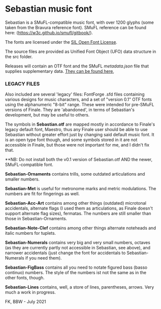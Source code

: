 # Sebastian music font

Sebastian is a SMuFL-compatible music font, with over 1200 glyphs (some taken from the Bravura reference font). SMuFL reference can be found here: (https://w3c.github.io/smufl/gitbook/). 

The fonts are licensed under the [SIL Open Font License](http://scripts.sil.org/ofl).

The source files are provided as Unified Font Object (UFO) data structure in the src folder.

Releases will contain an OTF font and the SMuFL *metadata.json* file that supplies supplementary data. [They can be found here](https://github.com/fkretlow/sebastian/releases), 

 
### LEGACY FILES

Also included are several 'legacy' files: FontForge .sfd files containing various designs for music characters, and a set of "version 0.1" OTF fonts using the alphanumeric "8-bit" range. These were intended for pre-SMuFL versions of Finale. They are 'abandoned', in terms of Sebastian's development, but may be useful to others. 

The symbols in **Sebastian.otf** are mapped mostly in accordance to Finale's legacy default font, Maestro, thus any Finale user should be able to use Sebastian without greater effort just by changing said default music font. It is an open type font though, and some symbols stored in it are not accessible in Finale, but those were not important for me, and I didn't fix that.

**NB: Do not install both the v0.1 version of Sebastian.otf AND the newer, SMuFL-compatible font.

**Sebastian-Ornaments** contains trills, some outdated articulations and smaller numbers.

**Sebastian-Met** is useful for metronome marks and metric modulations. The numbers are fit for fingerings as well.

**Sebastian-Acc-Art** contains among other things (outdated) microtonal accidentals, alternate flags (I used them as articulations, as Finale doesn't support alternate flag sizes), fermatas. The numbers are still smaller than those in Sebastian-Ornaments.

**Sebastian-Note-Clef** contains among other things alternate noteheads and italic numbers for tuplets.

**Sebastian-Numerals** contains very big and very small numbers, octaves (as they are currently partly not accessible in Sebastian, see above), and narrower accidentals (just change the font for accidentals to Sebastian-Numerals if you need them).

**Sebastian-FigBass** contains all you need to notate figured bass (basso continuo) numbers. The style of the numbers ist not the same as in the other fonts, though.

**Sebastian-Lines** contains, well, a store of lines, parentheses, arrows. Very much a work in progress.


FK, BBW - July 2021
